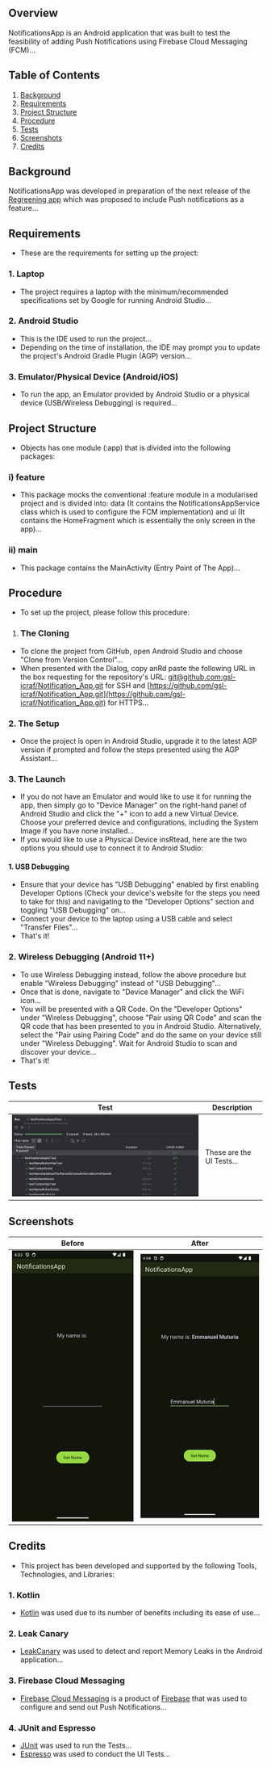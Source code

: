 ## Overview

NotificationsApp is an Android application that was built to test the feasibility of adding Push Notifications using Firebase Cloud Messaging (FCM)...

## Table of Contents

1. [Background](#background)
2. [Requirements](#requirements)
3. [Project Structure](#project-structure)
4. [Procedure](#procedure)
5. [Tests](#tests)
6. [Screenshots](#screenshots)
7. [Credits](#credits)

## Background

NotificationsApp was developed in preparation of the next release of the [Regreening app](https://play.google.com/store/apps/details?id=com.icraf.gsl.regreeningafrica) which was proposed to include Push notifications as a feature...

## Requirements

- These are the requirements for setting up the project:

### 1. Laptop
- The project requires a laptop with the minimum/recommended specifications set by Google for running Android Studio...

### 2. Android Studio
- This is the IDE used to run the project...
- Depending on the time of installation, the IDE may prompt you to update the project's Android Gradle Plugin (AGP) version...

### 3. Emulator/Physical Device (Android/iOS)
- To run the app, an Emulator provided by Android Studio or a physical device (USB/Wireless Debugging) is required...

## Project Structure

- Objects has one module (:app) that is divided into the following packages:

### i) feature

- This package mocks the conventional :feature module in a modularised project and is divided into: data (It contains the NotificationsAppService class which is used to configure the FCM implementation) and ui (It contains the HomeFragment which is essentially the only screen in the app)...

### ii) main

- This package contains the MainActivity (Entry Point of The App)...

## Procedure

- To set up the project, please follow this procedure:

1. ### The Cloning
- To clone the project from GitHub, open Android Studio and choose "Clone from Version Control"...
- When presented with the Dialog, copy anRd paste the following URL in the box requesting for the repository's URL: [git@github.com:gsl-icraf/Notification_App.git](git@github.com:gsl-icraf/Notification_App.git) for SSH and [https://github.com/gsl-icraf/Notification_App.git](https://github.com/gsl-icraf/Notification_App.git) for HTTPS...

### 2. The Setup
- Once the project is open in Android Studio, upgrade it to the latest AGP version if prompted and follow the steps presented using the AGP Assistant...

### 3. The Launch
- If you do not have an Emulator and would like to use it for running the app, then simply go to "Device Manager" on the right-hand panel of Android Studio and click the "+" icon to add a new Virtual Device. Choose your preferred device and configurations, including the System Image if you have none installed...
- If you would like to use a Physical Device insRtead, here are the two options you should use to connect it to Android Studio:

#### 1. USB Debugging
- Ensure that your device has "USB Debugging" enabled by first enabling Developer Options (Check your device's website for the steps you need to take for this) and navigating to the "Developer Options" section and toggling "USB Debugging" on...
- Connect your device to the laptop using a USB cable and select "Transfer Files"...
- That's it!

### 2. Wireless Debugging (Android 11+)
- To use Wireless Debugging instead, follow the above procedure but enable "Wireless Debugging" instead of "USB Debugging"...
- Once that is done, navigate to "Device Manager" and click the WiFi icon...
- You will be presented with a QR Code. On the "Developer Options" under "Wireless Debugging", choose "Pair using QR Code" and scan the QR code that has been presented to you in Android Studio. Alternatively, select the "Pair using Pairing Code" and do the same on your device still under "Wireless Debugging". Wait for Android Studio to scan and discover your device...
- That's it!

## Tests

| Test                                       | Description                   |
|--------------------------------------------|-------------------------------|
| ![The UI Tests](assets/tests/ui_tests.png) | These are the UI Tests...     |

## Screenshots

| Before                                                | After                                                 |
|-------------------------------------------------------|-------------------------------------------------------|
| ![Screenshot #1](assets/screenshots/screenshot_1.png) | ![Screenshot #2](assets/screenshots/screenshot_2.png) |

## Credits

- This project has been developed and supported by the following Tools, Technologies, and Libraries:

### 1. Kotlin

- [Kotlin](https://kotlinlang.org) was used due to its number of benefits including its ease of use...

### 2. Leak Canary

- [LeakCanary](https://square.github.io/leakcanary/) was used to detect and report Memory Leaks in the Android application...

### 3. Firebase Cloud Messaging

- [Firebase Cloud Messaging](https://firebase.google.com/docs/cloud-messaging) is a product of [Firebase](https://firebase.google.com) that was used to configure and send out Push Notifications...

### 4. JUnit and Espresso

- [JUnit](https://junit.org/junit4/) was used to run the Tests...
- [Espresso](https://developer.android.com/training/testing/espresso) was used to conduct the UI Tests...
